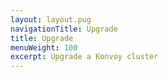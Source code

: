 ```yaml
---
layout: layout.pug
navigationTitle: Upgrade
title: Upgrade
menuWeight: 100
excerpt: Upgrade a Konvoy cluster
---
```

